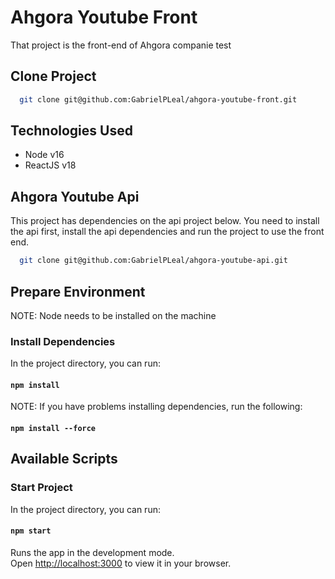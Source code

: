 # Ahgora Youtube Front

That project is the front-end of Ahgora companie test

##  Clone Project

```bash
  git clone git@github.com:GabrielPLeal/ahgora-youtube-front.git
```

## Technologies Used

- Node v16
- ReactJS v18

## Ahgora Youtube Api

This project has dependencies on the api project below. You need to install the api first, install the api dependencies and run the project to use the front end.

```bash
  git clone git@github.com:GabrielPLeal/ahgora-youtube-api.git
```

## Prepare Environment

NOTE: Node needs to be installed on the machine

### Install Dependencies

In the project directory, you can run:

#### `npm install`

NOTE: If you have problems installing dependencies, run the following:

#### `npm install --force`

## Available Scripts

### Start Project

In the project directory, you can run:

#### `npm start`

Runs the app in the development mode.\
Open [http://localhost:3000](http://localhost:3000) to view it in your browser.

